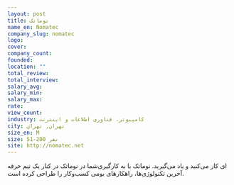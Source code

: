 ```yaml
---
layout: post
title: نوماتک
name_en: Nomatec
company_slug: nomatec
logo: 
cover: 
company_count:
founded:
location: ""
total_review: 
total_interview: 
salary_avg: 
salary_min: 
salary_max: 
rate: 
view_count: 
industry: کامپیوتر، فناوری اطلاعات و اینترنت
city: تهران, تهران
size_en: M
size: 51-200 نفر
site: http://nomatec.net
---
```


شما در نوماتک در کنار یک تیم حرفه‌‎ای کار می‌کنید و یاد می‌گیرید.  نوماتک با به کارگیری آخرین تکنولوژی‌ها، راهکارهای بومی کسب‌وکار را طراحی کرده است.
